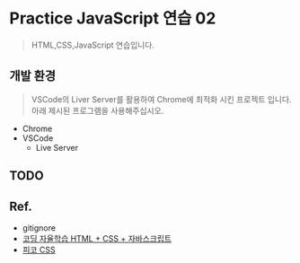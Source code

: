 # Practice JavaScript 연습 02

> HTML,CSS,JavaScript 연습입니다.

## 개발 환경

> VSCode의 Liver Server를 활용하여 Chrome에 최적화 시킨 프로젝트 입니다.
> 아래 제시된 프로그램을 사용해주십시오.

- Chrome
- VSCode
    - Live Server

## TODO


## Ref.
- gitignore
- [코딩 자율학습 HTML + CSS + 자바스크립트](https://books.google.co.kr/books?id=ay9sEAAAQBAJ&hl=ko&source=gbs_book_other_versions)
- [피코 CSS](https://picocss.com/)
